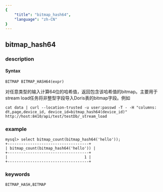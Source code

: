 ```yaml
---
{
    "title": "bitmap_hash64",
    "language": "zh-CN"
}
---
```


<!-- 
Licensed to the Apache Software Foundation (ASF) under one
or more contributor license agreements.  See the NOTICE file
distributed with this work for additional information
regarding copyright ownership.  The ASF licenses this file
to you under the Apache License, Version 2.0 (the
"License"); you may not use this file except in compliance
with the License.  You may obtain a copy of the License at

  http://www.apache.org/licenses/LICENSE-2.0

Unless required by applicable law or agreed to in writing,
software distributed under the License is distributed on an
"AS IS" BASIS, WITHOUT WARRANTIES OR CONDITIONS OF ANY
KIND, either express or implied.  See the License for the
specific language governing permissions and limitations
under the License.
-->

## bitmap_hash64
### description
#### Syntax

`BITMAP BITMAP_HASH64(expr)`

对任意类型的输入计算64位的哈希值，返回包含该哈希值的bitmap。主要用于stream load任务将非整型字段导入Doris表的bitmap字段。例如

```
cat data | curl --location-trusted -u user:passwd -T - -H "columns: dt,page,device_id, device_id=bitmap_hash64(device_id)"   http://host:8410/api/test/testDb/_stream_load
```

### example

```
mysql> select bitmap_count(bitmap_hash64('hello'));
+------------------------------------+
| bitmap_count(bitmap_hash64('hello')) |
+------------------------------------+
|                                  1 |
+------------------------------------+
```

### keywords

    BITMAP_HASH,BITMAP
